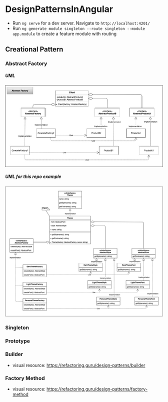 # DesignPatternsInAngular

- Run `ng serve` for a dev server. Navigate to `http://localhost:4201/`
- Run `ng generate module singleton --route singleton --module app.module` to create a feature module with routing

## Creational Pattern

### Abstract Factory

##### UML

![Example](./readme/images/01.%20Abstract%20Factory.jpg)

##### UML for this repo example

![Example](./readme/images/01.%20Abstract%20Factory%20example.jpg)

### Singleton

### Prototype

### Builder

- visual resource: https://refactoring.guru/design-patterns/builder

### Factory Method

- visual resource: https://refactoring.guru/design-patterns/factory-method
